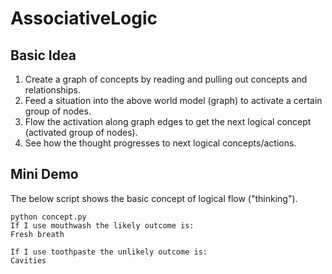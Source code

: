 # AssociativeLogic

## Basic Idea
1. Create a graph of concepts by reading and pulling out concepts and relationships.
2. Feed a situation into the above world model (graph) to activate a certain group of nodes.
3. Flow the activation along graph edges to get the next logical concept (activated group of nodes).
4. See how the thought progresses to next logical concepts/actions.

## Mini Demo
The below script shows the basic concept of logical flow ("thinking").
```
python concept.py
If I use mouthwash the likely outcome is: 
Fresh breath

If I use toothpaste the unlikely outcome is: 
Cavities
```
